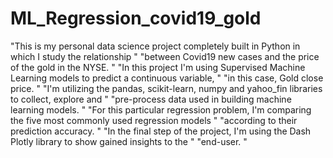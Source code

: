 # ML_Regression_covid19_gold
"This is my personal data science project completely built in Python in which I study the relationship "
                "between Covid19 new cases and the price of the gold in the NYSE. "
                "In this project I'm using Supervised Machine Learning models to predict a continuous variable, "
                "in this case, Gold close price. "
                "I'm utilizing the pandas, scikit-learn, numpy and yahoo_fin libraries to collect, explore and "
                "pre-process data used in building machine learning models. "
                "For this particular regression problem, I'm comparing the five most commonly used regression models "
                "according to their prediction accuracy. "
                "In the final step of the project, I'm using the Dash Plotly library to show gained insights to the "
                "end-user. "
